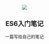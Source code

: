 <p align="center"><img src="http://www.es6.maple.ink/assets/home.png"></p>

<h2 align="center">ES6入门笔记</h2>

<p align="center">一篇写给自己的笔记</p>
